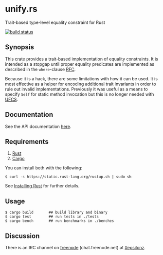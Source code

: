 # unify.rs

Trait-based type-level equality constraint for Rust

[![build status](https://api.travis-ci.org/darinmorrison/unify.rs.svg?branch=master)](https://travis-ci.org/darinmorrison/unify.rs)

## Synopsis

This crate provides a trait-based implementation of equality constraints. It is intended as a stopgap until proper equality predicates are implemented as described in the `where`-clause [RFC](https://github.com/nikomatsakis/rfcs/blob/where-clauses/active/0000-where.md).

Because it is a hack, there are some limitations with how it can be used. It is most effective as a helper for encoding additional trait invariants in order to rule out invalid implementations. Previously it was useful as a means to specify `Self` for static method invocation but this is no longer needed with [UFCS](https://github.com/rust-lang/rust/pull/21077). 

## Documentation

See the API documentation [here](http://darinmorrison.github.io/unify.rs/doc/unify/).

## Requirements

1.   [Rust](http://www.rust-lang.org/)
2.   [Cargo](http://crates.io/)

You can install both with the following:

```
$ curl -s https://static.rust-lang.org/rustup.sh | sudo sh
```

See [Installing Rust](http://doc.rust-lang.org/guide.html#installing-rust) for further details.

## Usage

```
$ cargo build       ## build library and binary
$ cargo test        ## run tests in ./tests
$ cargo bench       ## run benchmarks in ./benches
```

## Discussion

There is an IRC channel on [freenode](https://freenode.net) (chat.freenode.net) at [#epsilonz](http://webchat.freenode.net/?channels=%23epsilonz).
